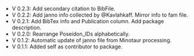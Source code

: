 - V 0.2.3: Add secondary citation to BibFile.
- V 0.2.2: Add janno info collected by @Kavlahkaff. Mirror info to fam file.
- V 0.2.1: Add BibTex info and Publication column. Add package description.
- V 0.2.0: Rearrange Poseidon_IDs alphabetically.
- V 0.1.2: Automatic update of janno file from Minotaur processing.
- V 0.1.1: Added self as contributor to package.
